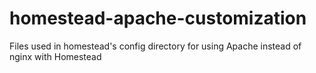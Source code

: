 # homestead-apache-customization
Files used in homestead's config directory for using Apache instead of nginx with Homestead
